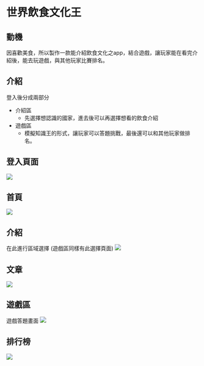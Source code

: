 # 世界飲食文化王

## 動機
因喜歡美食，所以製作一款能介紹飲食文化之app，結合遊戲，讓玩家能在看完介紹後，能去玩遊戲，與其他玩家比賽排名。

## 介紹
登入後分成兩部分
- 介紹區
    - 先選擇想認識的國家，進去後可以再選擇想看的飲食介紹
- 遊戲區
    - 模擬知識王的形式，讓玩家可以答題挑戰，最後還可以和其他玩家做排名。


## 登入頁面
![](/pic/%E7%99%BB%E5%85%A5.jpg)

## 首頁
![](/pic/%E9%A6%96%E9%A0%81.jpg)

## 介紹
在此進行區域選擇  (遊戲區同樣有此選擇頁面)
![](/pic/%E4%BB%8B%E7%B4%B9%E5%8D%80.jpg)

## 文章
![](/pic/%E4%BB%8B%E7%B4%B9%E6%96%87%E7%AB%A0.jpg)

## 遊戲區
遊戲答題畫面
![](/pic/%E9%81%8A%E6%88%B2.jpg)

## 排行榜
![](/pic/%E6%8E%92%E8%A1%8C%E6%A6%9C.jpg)